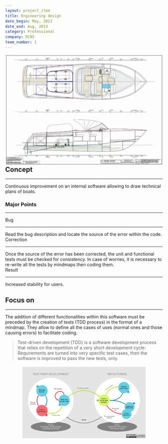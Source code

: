```yaml
---
layout: project_item
title: Engineering design
date_begin: May, 2013
date_end: Aug, 2013
category: Professional
company: DCNS
team_number: 1
---
```

<a href="/static/projects/DCNS/1.jpg" class="thickbox"><img class="img-project-item" src="/static/projects/DCNS/1.jpg" alt="Ship design" align="right"/></a>
<h2><b>Concept</b></h2>
<hr>
Continuous improvement on an internal software allowing to draw technical plans of boats.
<h3><b>Major Points</b></h3>
<hr>
<div class="row">
   <div class="col-md-4 col-sm-4 col-xs-12">
      <div class="tiles m-b-10">
         <div class="tiles-body">
            <div class="tiles-title">Bug</div>
            <hr class="red-underline">
            Read the bug description and locate the source of the error within the code.
         </div>
      </div>
   </div>
   <div class="col-md-4 col-sm-4 col-xs-12">
      <div class="tiles m-b-10">
         <div class="tiles-body">
            <div class="tiles-title">Correction</div>
            <hr class="red-underline">
				Once the source of the error has been corrected, the unit and functional tests must be checked for consistency. In case of worries, it is necessary to re-write all the tests by mindmaps then coding them.
         </div>
      </div>
   </div>
   <div class="col-md-4 col-sm-4 col-xs-12">
      <div class="tiles m-b-10">
         <div class="tiles-body">
            <div class="tiles-title">Result 	</div>
            <hr class="red-underline">
            Increased stability for users.
         </div>
      </div>
   </div>
</div>
<h2><b>Focus on</b></h2>
<hr>
The addition of different functionalities within this software must be preceded by the creation of tests (TDD process) in the format of a mindmap. They allow to define all the cases of uses (normal ones and those causing errors) to facilitate coding.
<blockquote cite="https://en.wikipedia.org/wiki/Test-driven_development">Test-driven development (TDD) is a software development process that relies on the repetition of a very short development cycle: Requirements are turned into very specific test cases, then the software is improved to pass the new tests, only.</blockquote>
<center><a href="/static/projects/DCNS/TDD.PNG" class="thickbox"><img src="/static/projects/DCNS/TDD.PNG" alt="Project architecture" width="80%" height="80%" /></a></center>